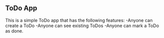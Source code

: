## ToDo App

This is a simple ToDo app that has the following features:
-Anyone can create a ToDo
-Anyone can see existing ToDos
-Anyone can mark a ToDo as done.